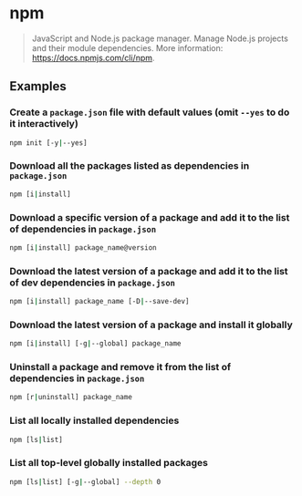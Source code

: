 # npm

> JavaScript and Node.js package manager. Manage Node.js projects and their module dependencies. More information: <https://docs.npmjs.com/cli/npm>.

## Examples

### Create a `package.json` file with default values (omit `--yes` to do it interactively)

```bash
npm init [-y|--yes]
```

### Download all the packages listed as dependencies in `package.json`

```bash
npm [i|install]
```

### Download a specific version of a package and add it to the list of dependencies in `package.json`

```bash
npm [i|install] package_name@version
```

### Download the latest version of a package and add it to the list of dev dependencies in `package.json`

```bash
npm [i|install] package_name [-D|--save-dev]
```

### Download the latest version of a package and install it globally

```bash
npm [i|install] [-g|--global] package_name
```

### Uninstall a package and remove it from the list of dependencies in `package.json`

```bash
npm [r|uninstall] package_name
```

### List all locally installed dependencies

```bash
npm [ls|list]
```

### List all top-level globally installed packages

```bash
npm [ls|list] [-g|--global] --depth 0
```

